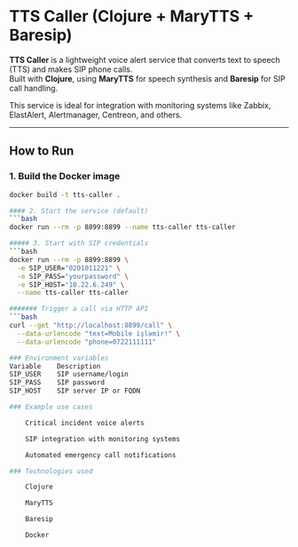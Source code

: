 # TTS Caller (Clojure + MaryTTS + Baresip)

**TTS Caller** is a lightweight voice alert service that converts text to speech (TTS) and makes SIP phone calls.  
Built with **Clojure**, using **MaryTTS** for speech synthesis and **Baresip** for SIP call handling.

This service is ideal for integration with monitoring systems like Zabbix, ElastAlert, Alertmanager, Centreon, and others.

---

## How to Run

### 1. Build the Docker image
```bash
docker build -t tts-caller .

#### 2. Start the service (default)
```bash
docker run --rm -p 8899:8899 --name tts-caller tts-caller

##### 3. Start with SIP credentials
```bash
docker run --rm -p 8899:8899 \
  -e SIP_USER="0201011221" \
  -e SIP_PASS="yourpassword" \
  -e SIP_HOST="10.22.6.249" \
  --name tts-caller tts-caller

####### Trigger a call via HTTP API
```bash
curl --get "http://localhost:8899/call" \
  --data-urlencode "text=Mobile işləmir!" \
  --data-urlencode "phone=0722111111"

### Environment variables
Variable	Description
SIP_USER	SIP username/login
SIP_PASS	SIP password
SIP_HOST	SIP server IP or FQDN

### Example use cases

    Critical incident voice alerts

    SIP integration with monitoring systems

    Automated emergency call notifications

### Technologies used

    Clojure

    MaryTTS

    Baresip

    Docker